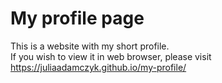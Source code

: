# My profile page

This is a website with my short profile.  
If you wish to view it in web browser, please visit https://juliaadamczyk.github.io/my-profile/
